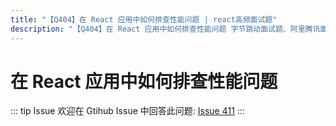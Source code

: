 ```yaml
---
title: "【Q404】在 React 应用中如何排查性能问题 | react高频面试题"
description: "【Q404】在 React 应用中如何排查性能问题 字节跳动面试题、阿里腾讯面试题、美团小米面试题。"
---
```


# 在 React 应用中如何排查性能问题

::: tip Issue
欢迎在 Gtihub Issue 中回答此问题: [Issue 411](https://github.com/shfshanyue/Daily-Question/issues/411)
:::
